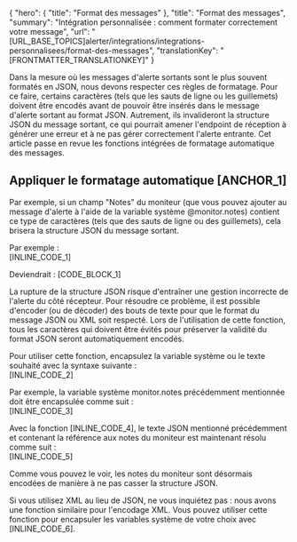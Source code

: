 {
  "hero": {
    "title": "Format des messages"
  },
  "title": "Format des messages",
  "summary": "Intégration personnalisée : comment formater correctement votre message",
  "url": "[URL_BASE_TOPICS]alerter/integrations/integrations-personnalisees/format-des-messages",
  "translationKey": "[FRONTMATTER_TRANSLATIONKEY]"
}

Dans la mesure où les messages d'alerte sortants sont le plus souvent formatés en JSON, nous devons respecter ces règles de formatage. Pour ce faire, certains caractères (tels que les sauts de ligne ou les guillemets) doivent être encodés avant de pouvoir être insérés dans le message d'alerte sortant au format JSON. Autrement, ils invalideront la structure JSON du message sortant, ce qui pourrait amener l'endpoint de réception à générer une erreur et à ne pas gérer correctement l'alerte entrante. Cet article passe en revue les fonctions intégrées de formatage automatique des messages.

## Appliquer le formatage automatique [ANCHOR_1]

Par exemple, si un champ "Notes" du moniteur (que vous pouvez ajouter au message d'alerte à l'aide de la variable système @monitor.notes) contient ce type de caractères (tels que des sauts de ligne ou des guillemets), cela brisera la structure JSON du message sortant.

Par exemple :  
[INLINE_CODE_1]  

Deviendrait :
[CODE_BLOCK_1]

La rupture de la structure JSON risque d'entraîner une gestion incorrecte de l'alerte du côté récepteur. Pour résoudre ce problème, il est possible d'encoder (ou de décoder) des bouts de texte pour que le format du message JSON ou XML soit respecté. Lors de l'utilisation de cette fonction, tous les caractères qui doivent être évités pour préserver la validité du format JSON seront automatiquement encodés.

Pour utiliser cette fonction, encapsulez la variable système ou le texte souhaité avec la syntaxe suivante :  
[INLINE_CODE_2]

Par exemple, la variable système monitor.notes précédemment mentionnée doit être encapsulée comme suit :  
[INLINE_CODE_3]

Avec la fonction [INLINE_CODE_4], le texte JSON mentionné précédemment et contenant la référence aux notes du moniteur est maintenant résolu comme suit :  
[INLINE_CODE_5]

Comme vous pouvez le voir, les notes du moniteur sont désormais encodées de manière à ne pas casser la structure JSON.

Si vous utilisez XML au lieu de JSON, ne vous inquiétez pas : nous avons une fonction similaire pour l'encodage XML. Vous pouvez utiliser cette fonction pour encapsuler les variables système de votre choix avec [INLINE_CODE_6].
